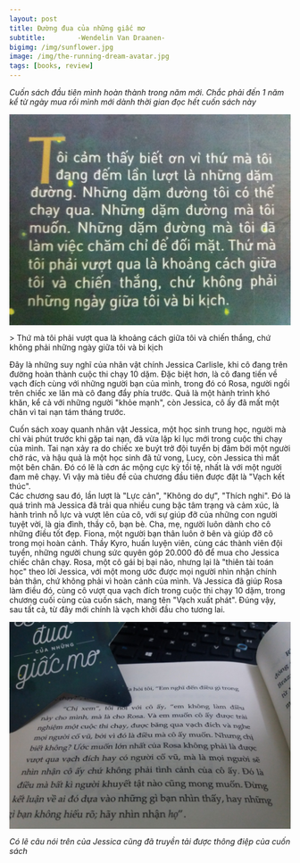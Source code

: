 ```yaml
---
layout: post
title: Đường đua của những giấc mơ
subtitle:        -Wendelin Van Draanen-
bigimg: /img/sunflower.jpg
image: /img/the-running-dream-avatar.jpg
tags: [books, review]
---
```

_Cuốn sách đầu tiên mình hoàn thành trong năm mới. Chắc phải đến 1 năm kể từ ngày mua rồi mình mới dành thời gian đọc hết cuốn sách này_
<p align="center">
  <img src="https://raw.githubusercontent.com/HieuPham2000/blog/gh-pages/img/the-running-dream-quote2.jpg"  width="600" align="center" alt="Ảnh chụp câu nói ở trang bìa sau cuốn sách">
</p>
>  Thứ mà tôi phải vượt qua là khoảng cách giữa tôi và chiến thắng, chứ không phải những ngày giữa tôi và bi kịch  

Đây là những suy nghĩ của nhân vật chính Jessica Carlisle, khi cô đang trên đường hoàn thành cuộc thi chạy 10 dặm. 
Đặc biệt hơn, là cô đang tiến về vạch đích cùng với những người bạn của mình, trong đó có Rosa, người ngồi trên chiếc xe lăn mà cô đang đẩy phía trước. 
Quả là một hành trình khó khăn, kể cả với những người "khỏe mạnh", còn Jessica, cô ấy đã mất một chân vì tai nạn tám tháng trước.

Cuốn sách xoay quanh nhân vật Jessica, một học sinh trung học, người mà chỉ vài phút trước khi gặp tai nạn, đã vừa lập kỉ lục mới trong cuộc thi chạy của mình.
Tai nạn xảy ra do chiếc xe buýt trở đội tuyển bị đâm bởi một người chở rác, và hậu quả là một học sinh đã tử vong, Lucy, còn Jessica thì mất một bên chân.
Đó có lẽ là cơn ác mộng cực kỳ tồi tệ, nhất là với một người đam mê chạy. Vì vậy mà tiêu đề của chương đầu tiên được đặt là "Vạch kết thúc".  
Các chương sau đó, lần lượt là "Lực cản", "Không do dự", "Thích nghi". Đó là quá trình mà Jessica đã trải qua nhiều cung bậc tâm trạng và cảm xúc, là hành trình nỗ lực và vượt lên
của cô, với sự giúp đỡ của những con người tuyệt vời, là gia đình, thầy cô, bạn bè. Cha, mẹ, người luôn dành cho cô những điều tốt đẹp.
Fiona, một người bạn thân luôn ở bên và giúp đỡ cô trong mọi hoàn cảnh. Thầy Kyro, huấn luyện viên, cùng các thành viên đội tuyển, những người chung sức quyên góp 20.000 đô để mua cho Jessica chiếc chân chạy.
Rosa, một cô gái bị bại não, nhưng lại là "thiên tài toán học" theo lời Jessica, với một mong ước được mọi người nhìn nhận chính bản thân, chứ không phải vì hoàn cảnh của mình.
Và Jessica đã giúp Rosa làm điều đó, cùng cô vượt qua vạch đích trong cuộc thi chạy 10 dặm, trong chương cuối cùng của cuốn sách, mang tên "Vạch xuất phát". Đúng vậy, sau tất cả, từ đây mới chính là vạch khởi đầu cho tương lai.

<p align="center">
  <img src="https://raw.githubusercontent.com/HieuPham2000/blog/gh-pages/img/the-running-dream-quote1.jpg"  width="600" align="center" alt="Câu nói của Jessica với phóng viên khi chuẩn bị cho cuộc thi chạy cùng với Rosa">
  
  _Có lẽ câu nói trên của Jessica cũng đã truyền tải được thông điệp của cuốn sách_
</p>








